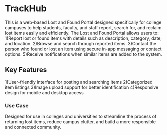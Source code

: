 # TrackHub
This is a web-based Lost and Found Portal designed specifically for college campuses to help students, faculty, and staff report, search for, and reclaim lost items easily and efficiently.
The Lost and Found Portal allows users to:
1)Report lost or found items with details such as description, category, date, and location.
2)Browse and search through reported items.
3)Contact the person who found or lost an item using secure in-app messaging or contact options.
5)Receive notifications when similar items are added to the system.

## Key Features
1)User-friendly interface for posting and searching items
2)Categorized item listings
3)Image upload support for better identification
4)Responsive design for mobile and desktop access

### Use Case
Designed for use in colleges and universities to streamline the process of returning lost items, reduce campus clutter, and build a more responsible and connected community.
